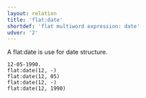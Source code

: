 ```yaml
---
layout: relation
title: 'flat:date'
shortdef: 'flat multiword expression: date'
udver: '2'
---
```


A flat:date is use for date structure.

~~~ sdparse
12-05-1990.
flat:date(12, -)
flat:date(12, 05)
flat:date(12, -)
flat:date(12, 1990)
~~~

<!-- Interlanguage links updated Po lis 14 15:35:26 CET 2022 -->
